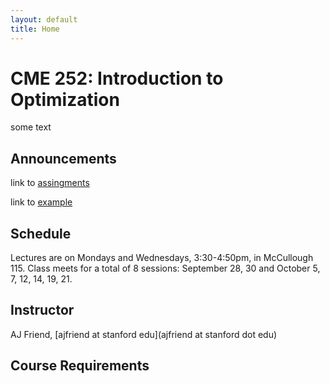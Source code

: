 ```yaml
---
layout: default
title: Home
---
```


# CME 252: Introduction to Optimization

some text

## Announcements
link to [assingments](assignments)

link to [example](data/example.txt)

## Schedule
Lectures are on Mondays and Wednesdays, 3:30-4:50pm, in McCullough 115.
Class meets for a total of 8 sessions: September 28, 30 and October 5, 7, 12, 14, 19, 21.

## Instructor
AJ Friend, [ajfriend at stanford edu](ajfriend at stanford dot edu)

## Course Requirements

